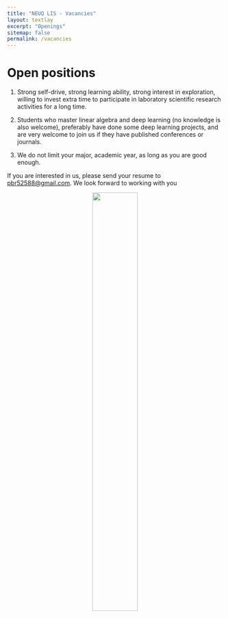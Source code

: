 ```yaml
---
title: "NEUQ LIS - Vacancies"
layout: textlay
excerpt: "Openings"
sitemap: false
permalink: /vacancies
---
```


# Open positions

1. Strong self-drive, strong learning ability, strong interest in exploration, willing to invest extra time to participate in laboratory scientific research activities for a long time. 

2. Students who master linear algebra and deep learning (no knowledge is also welcome), preferably have done some deep learning projects, and are very welcome to join us if they have published 
conferences or journals. 

3. We do not limit your major, academic year, as long as you are good enough. 

If you are interested in us, please send your resume to <ins>pbr52588@gmail.com</ins>. 
We look forward to working with you



<figure style="text-align: center">
<img src="{{ site.url }}{{ site.baseurl }}/images/logopic/robot.jpg" width="50%">
<!-- <img src="{{ site.url }}{{ site.baseurl }}/images/logopic/uts2.jpeg" width="95%"> -->
</figure>
